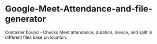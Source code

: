 # Google-Meet-Attendance-and-file-generator
Container bound - Checks Meet attendance, duration, device, and split in different files base on location.
